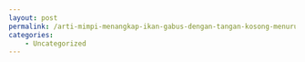 ```yaml
---
layout: post
permalink: /arti-mimpi-menangkap-ikan-gabus-dengan-tangan-kosong-menurut-islam/
categories:
    - Uncategorized
---
```


